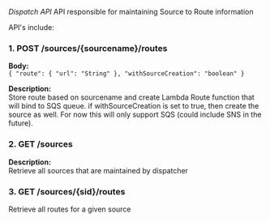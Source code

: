 *Dispatch API*
API responsible for maintaining Source to Route information

API's include:

### 1. POST /sources/{sourcename}/routes

**Body:**</br>
`{
	"route": {
		"url": "String"
	},
	"withSourceCreation": "boolean"
}`

**Description:**</br>
Store route based on sourcename and create Lambda Route function that will bind to SQS queue.  if withSourceCreation is set to true, then create the source as well.  For now this will only support SQS (could include SNS in the future).  


### 2. GET /sources

**Description:**</br>
Retrieve all sources that are maintained by dispatcher

### 3. GET /sources/{sid}/routes
Retrieve all routes for a given source